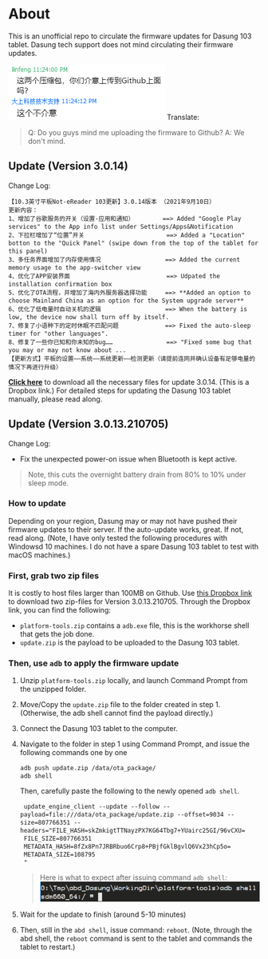 # About
This is an unofficial repo to circulate the firmware updates for Dasung 103
tablet. Dasung tech support does not mind circulating their firmware updates.

![approval text](approval_text.png)
Translate:
> Q: Do you guys mind me uploading the firmware to Github?
> A: We don't mind.

## Update (Version 3.0.14)
Change Log: 
```
【10.3英寸平板Not-eReader 103更新】3.0.14版本 （2021年9月10日） 
更新内容： 
1、增加了谷歌服务的开关（设置-应用和通知）        ==> Added "Google Play services" to the App info list under Settings/Apps&Notification
2、下拉栏增加了“位置”开关                       ==> Added a "Location" botton to the "Quick Panel" (swipe down from the top of the tablet for this panel)
3、多任务界面增加了内存使用情况                  ==> Added the current memory usage to the app-switcher view 
4、优化了APP安装界面                           ==> Udpated the installation confirmation box
5、优化了OTA流程，并增加了海内外服务器选择功能     ==> **Added an option to choose Mainland China as an option for the System upgrade server**
6、优化了低电量时自动关机的逻辑                  ==> When the battery is low, the device now shall turn off by itself.
7、修复了小语种下的定时休眠不匹配问题             ==> Fixed the auto-sleep timer for "other languages".
8、修复了一些你已知和你未知的bug……               ==> "Fixed some bug that you may or may not know about ...
【更新方式】平板的设置——系统——系统更新——检测更新（请提前连网并确认设备有足够电量的情况下再进行升级）
```

[**Click here**](https://www.dropbox.com/sh/3xlkgzsn9yb5kcb/AABr9EiVN5TGjOJ8YVTuUg5Aa?dl=0) to download all the necessary files for update 3.0.14. (This is a Dropbox link.) For detailed steps for updating the Dasung 103 tablet manually, please read along.

## Update (Version 3.0.13.210705)
Change Log:
* Fix the unexpected power-on issue when Bluetooth is kept active.
> Note, this cuts the overnight battery drain from 80% to 10% under sleep mode.

### How to update
Depending on your region, Dasung may or may not have pushed their firmware
updates to their server. If the auto-update works, great. If not, read along.
(Note, I have only tested the following procedures with Windowsd 10 machines. I
do not have a spare Dasung 103 tablet to test with macOS machines.)

### First, grab two zip files
It is costly to host files larger than 100MB on Github. Use [this Dropbox link](
https://www.dropbox.com/sh/gmrkazsnogspp6u/AACtYmCKp7hCS5MBVNmLKK8da?dl=0) to
download two zip-files for Version 3.0.13.210705. 
Through the Dropbox link, you can find the following:
* `platform-tools.zip` contains a `adb.exe` file, this is the workhorse shell that
  gets the job done.
* `update.zip` is the payload to be uploaded to the Dasung 103 tablet.


### Then, use `adb` to apply the firmware update
1. Unzip `platform-tools.zip` locally, and launch Command Prompt from the unzipped
   folder.
2. Move/Copy the `update.zip` file to the folder created in step 1. (Otherwise,
   the adb shell cannot find the payload directly.)
3. Connect the Dasung 103 tablet to the computer.
4. Navigate to the folder in step 1 using Command Prompt, and issue the
   following commands one by one
   ```
   adb push update.zip /data/ota_package/
   adb shell
   ```
   Then, carefully paste the following to the newly opened `adb shell`.
   ```
    update_engine_client --update --follow --payload=file:///data/ota_package/update.zip --offset=9034 --size=807766351 --headers="FILE_HASH=skZmkigtTTNayzPX7KG64Tbg7+YUairc25GI/96vCXU=
    FILE_SIZE=807766351
    METADATA_HASH=8fZx8Pn7JRBRbuo6Crp8+PBjfGklBgvlQ6Vx23hCp5o=
    METADATA_SIZE=108795
    "
   ```
   > Here is what to expect after issuing command `adb shell`:
   > ![adb shell, loaded](adb_shell_interface.png)

5. Wait for the update to finish (around 5-10 minutes)
6. Then, still in the `abd shell`, issue command: `reboot`. 
    (Note, through the abd shell, the `reboot` command is sent to the tablet
    and commands the tablet to restart.)
